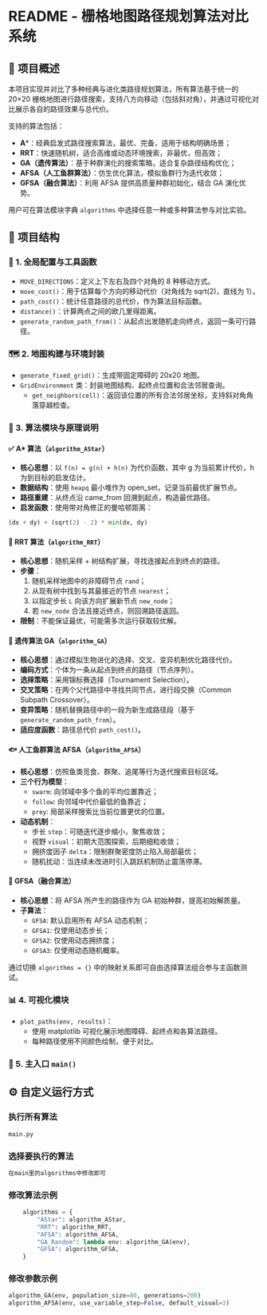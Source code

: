 # README - 栅格地图路径规划算法对比系统

## 🧭 项目概述
本项目实现并对比了多种经典与进化类路径规划算法，所有算法基于统一的 20×20 栅格地图进行路径搜索，支持八方向移动（包括斜对角），并通过可视化对比展示各自的路径效果与总代价。

支持的算法包括：
- **A***：经典启发式路径搜索算法，最优、完备，适用于结构明确场景；
- **RRT**：快速随机树，适合高维或动态环境搜索，非最优，但高效；
- **GA（遗传算法）**：基于种群演化的搜索策略，适合复杂路径结构优化；
- **AFSA（人工鱼群算法）**：仿生优化算法，模拟鱼群行为迭代收敛；
- **GFSA（融合算法）**：利用 AFSA 提供高质量种群初始化，结合 GA 演化优势。

用户可在算法模块字典 `algorithms` 中选择任意一种或多种算法参与对比实验。

## 📁 项目结构

### 🔧 1. 全局配置与工具函数
- `MOVE_DIRECTIONS`：定义上下左右及四个对角的 8 种移动方式。
- `move_cost()`：用于估算每个方向的移动代价（对角线为 sqrt(2)，直线为 1）。
- `path_cost()`：统计任意路径的总代价，作为算法目标函数。
- `distance()`：计算两点之间的欧几里得距离。
- `generate_random_path_from()`：从起点出发随机走向终点，返回一条可行路径。

### 🗺 2. 地图构建与环境封装
- `generate_fixed_grid()`：生成带固定障碍的 20x20 地图。
- `GridEnvironment` 类：封装地图结构、起终点位置和合法邻居查询。
  - `get_neighbors(cell)`：返回该位置的所有合法邻居坐标，支持斜对角角落穿越检查。

### 🤖 3. 算法模块与原理说明

#### ✅ A* 算法（`algorithm_AStar`）
- **核心思想**：以 `f(n) = g(n) + h(n)` 为代价函数，其中 g 为当前累计代价，h 为到目标的启发估计。
- **数据结构**：使用 `heapq` 最小堆作为 open_set，记录当前最优扩展节点。
- **路径重建**：从终点沿 came_from 回溯到起点，构造最优路径。
- **启发函数**：使用带对角修正的曼哈顿距离：
```python
(dx + dy) + (sqrt(2) - 2) * min(dx, dy)
```

#### 🌳 RRT 算法（`algorithm_RRT`）
- **核心思想**：随机采样 + 树结构扩展，寻找连接起点到终点的路径。
- **步骤**：
  1. 随机采样地图中的非障碍节点 `rand`；
  2. 从现有树中找到与其最接近的节点 `nearest`；
  3. 以指定步长 `L` 向该方向扩展新节点 `new_node`；
  4. 若 `new_node` 合法且接近终点，则回溯路径返回。
- **限制**：不能保证最优，可能需多次运行获取较优解。

#### 🧬 遗传算法 GA（`algorithm_GA`）
- **核心思想**：通过模拟生物进化的选择、交叉、变异机制优化路径代价。
- **编码方式**：个体为一条从起点到终点的路径（节点序列）。
- **选择策略**：采用锦标赛选择（Tournament Selection）。
- **交叉策略**：在两个父代路径中寻找共同节点，进行段交换（Common Subpath Crossover）。
- **变异策略**：随机替换路径中的一段为新生成路径段（基于 `generate_random_path_from`）。
- **适应度函数**：路径总代价 `path_cost()`。

#### 🐟 人工鱼群算法 AFSA（`algorithm_AFSA`）
- **核心思想**：仿照鱼类觅食、群聚、追尾等行为迭代搜索目标区域。
- **三个行为模型**：
  - `swarm`: 向邻域中多个鱼的平均位置靠近；
  - `follow`: 向邻域中代价最低的鱼靠近；
  - `prey`: 局部采样搜索比当前位置更优的位置。
- **动态机制**：
  - 步长 `step`：可随迭代逐步缩小，聚焦收敛；
  - 视野 `visual`：初期大范围探索，后期细粒收敛；
  - 拥挤度因子 `delta`：限制群聚密度防止陷入局部最优；
  - 随机扰动：当连续未改进时引入跳跃机制防止震荡停滞。

#### 🔀 GFSA（融合算法）
- **核心思想**：将 AFSA 所产生的路径作为 GA 初始种群，提高初始解质量。
- **子算法**：
  - `GFSA`: 默认启用所有 AFSA 动态机制；
  - `GFSA1`: 仅使用动态步长；
  - `GFSA2`: 仅使用动态拥挤度；
  - `GFSA3`: 仅使用动态随机概率。

通过切换 `algorithms = {}` 中的映射关系即可自由选择算法组合参与主函数测试。

### 📊 4. 可视化模块
- `plot_paths(env, results)`：
  - 使用 matplotlib 可视化展示地图障碍、起终点和各算法路径。
  - 每种路径使用不同颜色绘制，便于对比。

### 🧪 5. 主入口 `main()`

## ⚙️ 自定义运行方式

### 执行所有算法
```bash
main.py
```
### 选择要执行的算法
```bash
在main里的algorithms中修改即可
```
### 修改算法示例
```python
    algorithms = {
        "AStar": algorithm_AStar,
        "RRT": algorithm_RRT,
        "AFSA": algorithm_AFSA,
        "GA_Random": lambda env: algorithm_GA(env),
        "GFSA": algorithm_GFSA,
    }
```

### 修改参数示例
```python
algorithm_GA(env, population_size=80, generations=200)
algorithm_AFSA(env, use_variable_step=False, default_visual=3)
```
